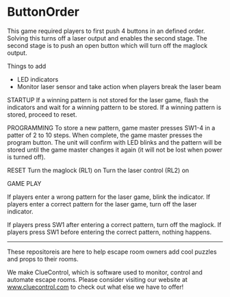 # ButtonOrder

This game required players to first push 4 buttons in an defined order.  Solving this turns off a laser output and enables the second stage.
The second stage is to push an open button which will turn off the maglock output.

Things to add
   * LED indicators
   * Monitor laser sensor and take action when players break the laser beam
   

STARTUP
If a winning pattern is not stored for the laser game, flash the indicators and wait for a winning pattern to be stored.  If a winning pattern is stored, proceed to reset.

PROGRAMMING
To store a new pattern, game master presses SW1-4 in a patter of 2 to 10 steps.  When complete, the game master presses the program button.  The unit will confirm with LED blinks and the pattern will be stored until the game master changes it again (it will not be lost when power is turned off).

RESET
Turn the maglock (RL1) on
Turn the laser control (RL2) on

GAME PLAY

If players enter a wrong pattern for the laser game, blink the indicator.
If players enter a correct pattern for the laser game, turn off the laser indicator.

If players press SW1 after entering a correct pattern, turn off the maglock.
	If players press SW1 before entering the correct pattern, nothing happens.

---------------------------

These repositoreis are here to help escape room owners add cool puzzles and props to their rooms.  

We make ClueControl, which is software used to monitor, control and automate escape rooms.  Please consider visiting our website at www.cluecontrol.com to check out what else we have to offer!
